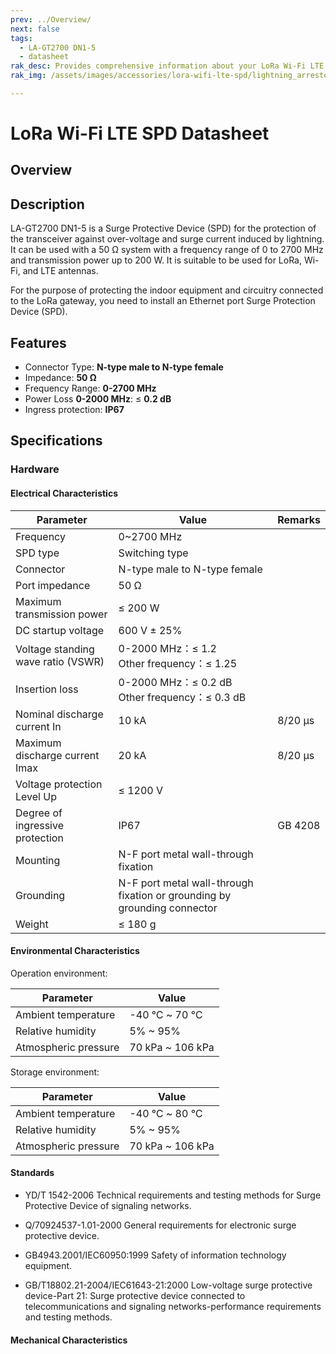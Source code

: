 ```yaml
---
prev: ../Overview/
next: false
tags:
  - LA-GT2700 DN1-5
  - datasheet
rak_desc: Provides comprehensive information about your LoRa Wi-Fi LTE SPD to help you use it. This information includes technical specifications, characteristics, and requirements.
rak_img: /assets/images/accessories/lora-wifi-lte-spd/lightning_arrestor.png

---
```


# LoRa Wi-Fi LTE SPD Datasheet

## Overview

## Description

LA-GT2700 DN1-5 is a Surge Protective Device (SPD) for the protection of the transceiver against over-voltage and surge current induced by lightning. It can be used with a 50&nbsp;Ω system with a frequency range of 0 to 2700&nbsp;MHz and transmission power up to 200&nbsp;W. It is suitable to be used for LoRa, Wi-Fi, and LTE antennas. 

For the purpose of protecting the indoor equipment and circuitry connected to the LoRa gateway, you need to install an Ethernet port Surge Protection Device (SPD).
## Features

- Connector Type: **N-type male to N-type female**
- Impedance: **50&nbsp;Ω**
- Frequency Range: **0-2700&nbsp;MHz**
- Power Loss **0-2000&nbsp;MHz**: ≤ **0.2&nbsp;dB**
- Ingress protection: **IP67**

## Specifications

### Hardware

#### Electrical Characteristics

| Parameter                          | Value                                                                     | Remarks      |
| ---------------------------------- | ------------------------------------------------------------------------- | ------------ |
| Frequency                          | 0~2700&nbsp;MHz                                                           |              |
| SPD type                           | Switching type                                                            |              |
| Connector                          | N-type male to N-type female                                              |              |
| Port impedance                     | 50&nbsp;Ω                                                                 |              |
| Maximum transmission power         | ≤ 200&nbsp;W                                                              |              |
| DC startup voltage                 | 600&nbsp;V ± 25%                                                          |              |
| Voltage standing wave ratio (VSWR) | 0-2000&nbsp;MHz：≤ 1.2<br />Other frequency：≤ 1.25                       |              |
| Insertion loss                     | 0-2000&nbsp;MHz：≤ 0.2&nbsp;dB  <br />Other frequency：≤ 0.3&nbsp;dB      |              |
| Nominal discharge current In       | 10&nbsp;kA                                                                | 8/20&nbsp;µs |
| Maximum discharge current Imax     | 20&nbsp;kA                                                                | 8/20&nbsp;µs |
| Voltage protection Level Up        | ≤ 1200&nbsp;V                                                             |              |
| Degree of ingressive protection    | IP67                                                                      | GB 4208      |
| Mounting                           | N-F port metal wall-through fixation                                      |              |
| Grounding                          | N-F port metal wall-through fixation or grounding  by grounding connector |              |
| Weight                             | ≤ 180&nbsp;g                                                              |              |

#### Environmental Characteristics

Operation environment:

| Parameter            | Value                      |
| -------------------- | -------------------------- |
| Ambient temperature  | -40&nbsp;℃ ~ 70&nbsp;℃     |
| Relative humidity    | 5% ~ 95%                   |
| Atmospheric pressure | 70&nbsp;kPa ~ 106&nbsp;kPa |

Storage environment:

| Parameter            | Value                      |
| -------------------- | -------------------------- |
| Ambient temperature  | -40&nbsp;℃ ~ 80&nbsp;℃     |
| Relative humidity    | 5% ~ 95%                   |
| Atmospheric pressure | 70&nbsp;kPa ~ 106&nbsp;kPa |

#### Standards

- YD/T 1542-2006 Technical requirements and testing methods for Surge Protective Device of signaling networks.

- Q/70924537-1.01-2000 General requirements for electronic surge protective device.

- GB4943.2001/IEC60950:1999 Safety of information technology equipment.

- GB/T18802.21-2004/IEC61643-21:2000 Low-voltage surge protective device-Part 21: Surge protective device connected to telecommunications and signaling networks-performance requirements and testing methods.

#### Mechanical Characteristics

<rk-img
  src="/assets/images/accessories/lora-wifi-lte-spd/1.png"
  width="60%"
  caption="Mechanical Dimensions"
/>

<rk-img
  src="/assets/images/accessories/lora-wifi-lte-spd/2.png"
  width="60%"
  caption="Typical Use"
/>






